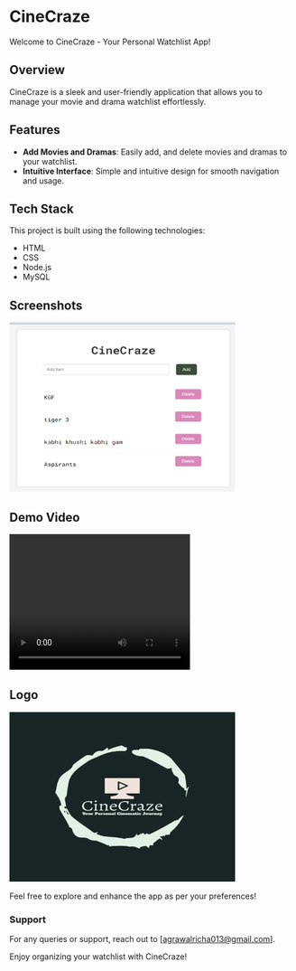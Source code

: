 # CineCraze

Welcome to CineCraze - Your Personal Watchlist App!

## Overview

CineCraze is a sleek and user-friendly application that allows you to manage your movie and drama watchlist effortlessly.

## Features

- **Add Movies and Dramas**: Easily add, and delete movies and dramas to your watchlist.
- **Intuitive Interface**: Simple and intuitive design for smooth navigation and usage.

## Tech Stack

This project is built using the following technologies:

- HTML
- CSS
- Node.js
- MySQL

## Screenshots

<img src="./Image/ss.png" alt="CineCraze Screenshot" width="400" height="300">

<!-- Replace 'link_to_screenshot.png' with the actual path or URL to the screenshot -->

## Demo Video

<video width="320" height="240" controls>
  <source src="./Image/demo.mp4" type="video/mp4">
  <source src="movie.ogg" type="video/ogg">
  Your browser does not support the video tag.
</video>

## Logo

<img src="./Image/logo-color.png" alt="CineCraze Screenshot" width="400" height="300">

<!-- Replace 'link_to_logo.png' with the actual path or URL to the logo -->

Feel free to explore and enhance the app as per your preferences!

### Support

For any queries or support, reach out to [agrawalricha013@gmail.com].

Enjoy organizing your watchlist with CineCraze!
